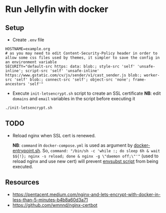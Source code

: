# Run Jellyfin with docker

## Setup
- Create `.env` file
```env
HOSTNAME=example.org
# as you may need to edit Content-Security-Policy header in order to allow some css files used by themes, it simpler to save the config in an environment variable
SECURITY="default-src https: data: blob:; style-src 'self' 'unsafe-inline'; script-src 'self' 'unsafe-inline' https://www.gstatic.com/cv/js/sender/v1/cast_sender.js blob:; worker-src 'self' blob:; connect-src 'self'; object-src 'none'; frame-ancestors 'self'"
```
- Execute `init-letsencrypt.sh` script to create an SSL certificate
**NB**: edit `domains` and `email` variables in the script before executing it
```sh
./init-letsencrypt.sh
```

## TODO
- Reload nginx when SSL cert is renewed.

  **NB**: `command` in `docker-compose.yml` is used as argument by [docker-entrypoint.sh](https://github.com/nginxinc/docker-nginx/blob/master/stable/alpine/docker-entrypoint.sh).
  So, `command: "/bin/sh -c 'while :; do sleep 6h & wait $${!}; nginx -s reload; done & nginx -g \"daemon off;\"'"` (used to reload nginx and use new cert) will prevent [envsubst script](https://github.com/nginxinc/docker-nginx/blob/master/stable/alpine/20-envsubst-on-templates.sh) from being executed.

## Resources
- https://pentacent.medium.com/nginx-and-lets-encrypt-with-docker-in-less-than-5-minutes-b4b8a60d3a71
- https://github.com/wmnnd/nginx-certbot
